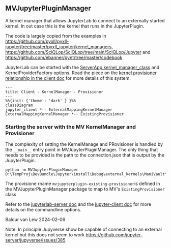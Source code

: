 ## MVJupyterPluginManager

A kernel manager that allows JupyterLab to connect to an externally started kernel. In out case this is the kernel that runs in the JupyterPlugin.

The code is largely copied from the examples in https://github.com/pyxll/pyxll-jupyter/tree/master/pyxll_jupyter/kernel_managers, https://github.com/SciQLop/SciQLop/tree/main/SciQLop/Jupyter and https://github.com/ebanner/pynt/tree/master/codebook

JupyterLab can be started with the [ServerApp.kernel_manager_class](https://jupyterlab-server.readthedocs.io/en/stable/api/app-config.html) and KernelProviderFactory options. Read the piece on the [kernel provisioner relationship in the client doc](https://jupyter-client.readthedocs.io/en/stable/provisioning.html) for more details of this system. 

```mermaid
---
title: Client - KernelManager - Provisioner
---
%%{init: {'theme': 'dark' } }%%
classDiagram
jupyter_client *-- ExternalMappingKernelManager
ExternalMappingKernelManager *-- ExistingProvisioner 

```
### Starting the server with the MV KernelManager and Provisioner

The complexity of setting the KernelManage and PRovisioner is handled by the `__main__` entry point in MVJupyterPluginManager. The only thing that needs to be provided is the path to the connection.json that is output by the JupyterPlugin. 
```
python -m MVJupyterPluginManager D:\TempProj\DevBundle\Jupyter\install\Debug\external_kernels\ManiVault\connection.json
```


The provisione rname `mvjupyterplugin-existing-provisioner`is defined in the MVJupyterPluginManager package to map to MV's `ExistingProvisioner` class

Refer to the [jupyterlab-server doc](https://jupyterlab-server.readthedocs.io/en/latest/api/app-config.html) and the [jupyter-client doc](https://jupyter-client.readthedocs.io/en/stable/provisioning.html) for more details on the commandline options.

Baldur van Lew
2024-02-06

Note: In principle Jupyverse show be capable of connecting to an external kernel but this does not seem to work https://github.com/jupyter-server/jupyverse/issues/385